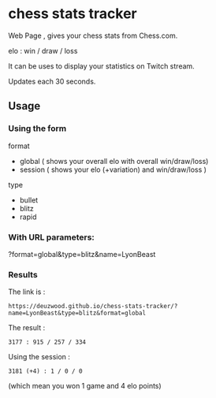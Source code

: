 # chess stats tracker

Web Page , gives your chess stats from Chess.com.

elo : win / draw / loss

It can be uses to display your statistics on Twitch stream.

Updates each 30 seconds.

## Usage

### Using the form

format

- global ( shows your overall elo with overall win/draw/loss)
- session ( shows your elo (+variation) and win/draw/loss )

type

- bullet
- blitz
- rapid

### With URL parameters:

?format=global&type=blitz&name=LyonBeast

### Results

The link is :

    https://deuzwood.github.io/chess-stats-tracker/?name=LyonBeast&type=blitz&format=global

The result :

    3177 : 915 / 257 / 334

Using the session :

    3181 (+4) : 1 / 0 / 0

(which mean you won 1 game and 4 elo points)
